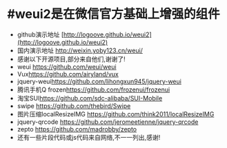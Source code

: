#weui2是在微信官方基础上增强的组件
=============================
- github演示地址 [http://logoove.github.io/weui2](http://logoove.github.io/weui2)
- 国内演示地址   <http://weixin.yoby123.cn/weui/>
- 感谢以下开源项目,部分来自他们,谢谢了!
- weui <https://github.com/weui/weui>
- Vux<https://github.com/airyland/vux>
- jquery-weui<https://github.com/lihongxun945/jquery-weui>
- 腾讯手机Q frozen<https://github.com/frozenui/frozenui>
- 淘宝SUI<https://github.com/sdc-alibaba/SUI-Mobile>
- swipe <https://github.com/thebird/Swipe>
- 图片压缩localResizeIMG <https://github.com/think2011/localResizeIMG>
- jquery-qrcode <https://github.com/jeromeetienne/jquery-qrcode>
- zepto <https://github.com/madrobby/zepto>
- 还有一些片段代码或js代码来自网络,不一一列出,感谢!
